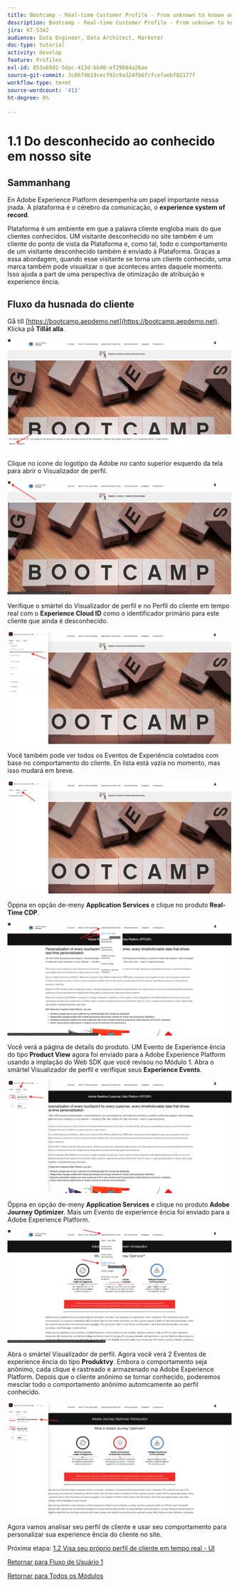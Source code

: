 ```yaml
---
title: Bootcamp - Real-time Customer Profile - From unknown to known on the website - Brazil
description: Bootcamp - Real-time Customer Profile - From unknown to known on the website - Brazil
jira: KT-5342
audience: Data Engineer, Data Architect, Marketer
doc-type: tutorial
activity: develop
feature: Profiles
exl-id: 853a69d2-5dac-413d-bb40-ef29604a26ae
source-git-commit: 3c86f9b19cecf92c9a324fb6fcfcefaebf82177f
workflow-type: tm+mt
source-wordcount: '413'
ht-degree: 0%

---
```


# 1.1 Do desconhecido ao conhecido em nosso site

## Sammanhang

En Adobe Experience Platform desempenha um papel importante nessa jnada. A plataforma é o cérebro da comunicação, o **experience system of record**.

Plataforma é um ambiente em que a palavra cliente engloba mais do que clientes conhecidos. UM visitante desconhecido no site também é um cliente do ponto de vista da Plataforma e, como tal, todo o comportamento de um visitante desconhecido também é enviado à Plataforma. Graças a essa abordagem, quando esse visitante se torna um cliente conhecido, uma marca também pode visualizar o que aconteceu antes daquele momento. Isso ajuda a part de uma perspectiva de otimização de atribuição e experience ência.

## Fluxo da husnada do cliente

Gå till [https://bootcamp.aepdemo.net](https://bootcamp.aepdemo.net). Klicka på **Tillåt alla**.

![DSN](./images/web8.png)

Clique no ícone do logotipo da Adobe no canto superior esquerdo da tela para abrir o Visualizador de perfil.

![Demo](./images/pv1.png)

Verifique o smärtel do Visualizador de perfil e no Perfil do cliente em tempo real com o **Experience Cloud ID** como o identificador primário para este cliente que ainda é desconhecido.

![Demo](./images/pv2.png)

Você também pode ver todos os Eventos de Experiência coletados com base no comportamento do cliente. En lista está vazia no momento, mas isso mudará em breve.

![Demo](./images/pv3.png)

Öppna en opção de-meny **Application Services** e clique no produto **Real-Time CDP**.

![Demo](./images/pv4.png)

Você verá a página de details do produto. UM Evento de Experience ência do tipo **Product View** agora foi enviado para a Adobe Experience Platform usando a implação do Web SDK que você revisou no Módulo 1. Abra o smärtel Visualizador de perfil e verifique seus **Experience Events**.

![Demo](./images/pv5.png)

Öppna en opção de-meny **Application Services** e clique no produto **Adobe Journey Optimizer**. Mais um Evento de experience ência foi enviado para a Adobe Experience Platform.

![Demo](./images/pv7.png)

Abra o smärtel Visualizador de perfil. Agora você verá 2 Eventos de experience ência do tipo **Produktvy**. Embora o comportamento seja anônimo, cada clique é rastreado e armazenado na Adobe Experience Platform. Depois que o cliente anônimo se tornar conhecido, poderemos mesclar todo o comportamento anônimo automcamente ao perfil conhecido.

![Demo](./images/pv8.png)

Agora vamos analisar seu perfil de cliente e usar seu comportamento para personalizar sua experience ência do cliente no site.

Próxima etapa: [1.2 Visa seu próprio perfil de cliente em tempo real - UI](./ex2.md)

[Retornar para Fluxo de Usuário 1](./uc1.md)

[Retornar para Todos os Módulos](../../overview.md)
